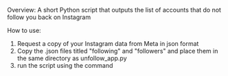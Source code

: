 Overview: A short Python script that outputs the list of accounts that do not follow you back on Instagram

How to use:
1. Request a copy of your Instagram data from Meta in json format
2. Copy the .json files titled "following" and "followers" and place them in the same directory as unfollow_app.py
3. run the script using the command
